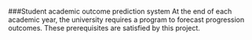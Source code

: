 ###Student academic outcome prediction system
At the end of each academic year, the university requires a program to forecast progression outcomes. These prerequisites are satisfied by this project.
